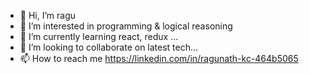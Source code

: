 - 👋 Hi, I’m ragu
- 👀 I’m interested in programming & logical reasoning
- 🌱 I’m currently learning react, redux ...
- 💞️ I’m looking to collaborate on latest tech...
- 📫 How to reach me https://linkedin.com/in/ragunath-kc-464b5065

<!---
ragunathkc1/ragunathkc1 is a ✨ special ✨ repository because its `README.md` (this file) appears on your GitHub profile.
You can click the Preview link to take a look at your changes.
--->
